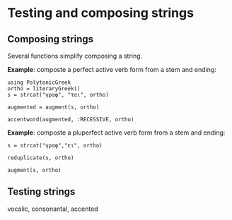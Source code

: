 # Testing and composing strings


## Composing strings

Several functions simplify composing a string.  

**Example**: composte a perfect active verb form from a stem and ending:

```@example str
using PolytonicGreek
ortho = literaryGreek()
s = strcat("γραφ", "ται", ortho)
```
```@example str
augmented = augment(s, ortho)
```

```@example str
accentword(augmented, :RECESSIVE, ortho)
```


**Example**: composte a pluperfect active verb form from a stem and ending:

```@example str
s = strcat("γραφ","ει", ortho)
```
```@example str
reduplicate(s, ortho)
```
```@example str
augment(s, ortho)
```

## Testing strings

vocalic, consonantal, accented

